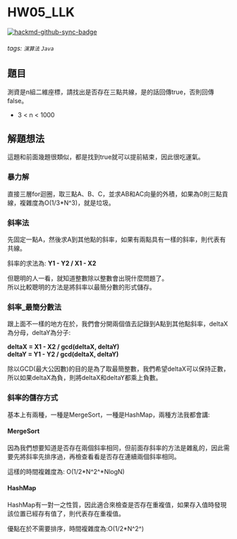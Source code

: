 # HW05_LLK

[![hackmd-github-sync-badge](https://hackmd.io/5uAJy3JEQiugYyPJblppqQ/badge)](https://hackmd.io/5uAJy3JEQiugYyPJblppqQ)


###### tags: `演算法` `Java`

## 題目
測資是n組二維座標，請找出是否存在三點共線，是的話回傳true，否則回傳false。

* 3 < n < 1000

## 解題想法
這題和前面幾題很類似，都是找到true就可以提前結束，因此很吃運氣。

### 暴力解
直接三層for迴圈，取三點A、B、C，並求AB和AC向量的外積，如果為0則三點貢線，複雜度為O(1/3\*N^3)，就是垃圾。

### 斜率法
先固定一點A，然後求A到其他點的斜率，如果有兩點具有一樣的斜率，則代表有共線。

斜率的求法為: **Y1 - Y2 / X1 - X2**

但聰明的人一看，就知道整數除以整數會出現什麼問題了。  
所以比較聰明的方法是將斜率以最簡分數的形式儲存。

### 斜率_最簡分數法
跟上面不一樣的地方在於，我們會分開兩個值去記錄到A點到其他點斜率，deltaX為分母，deltaY為分子:

**deltaX = X1 - X2 / gcd(deltaX, deltaY)**  
**deltaY = Y1 - Y2 / gcd(deltaX, deltaY)**  

除以GCD(最大公因數)的目的是為了取最簡整數，我們希望deltaX可以保持正數，所以如果deltaX為負，則將deltaX和deltaY都乘上負數。

### 斜率的儲存方式
基本上有兩種，一種是MergeSort，一種是HashMap，兩種方法我都會講:

#### MergeSort
因為我們想要知道是否存在兩個斜率相同，但前面存斜率的方法是雜亂的，因此需要先將斜率先排序過，再檢查看看是否存在連續兩個斜率相同。

這樣的時間複雜度為: O(1/2\*N^2^*NlogN)

#### HashMap
HashMap有一對一之性質，因此適合來檢查是否存在重複值，如果存入值時發現該位置已經存有值了，則代表存在重複值。

優點在於不需要排序，時間複雜度為:O(1/2\*N^2^)
